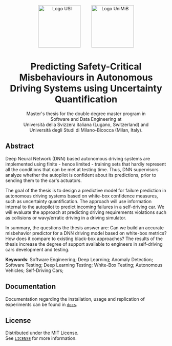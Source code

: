 <p align=center>
	<img src="https://upload.wikimedia.org/wikipedia/commons/c/cd/USI_Logo.svg" alt="Logo USI" width="132" style="margin: 0px 15px 0px 0px;"/>
    <img src="https://shd.unimib.it/wp-content/uploads/sites/3/2018/02/unimib_logo-istituzionale_vettoriale-copy.png" alt="Logo UniMiB" width="132" style="margin: 0px 0px 0px 15px;"/>
</p>
<h1 align=center>Predicting Safety-Critical Misbehaviours in Autonomous Driving Systems using Uncertainty Quantification</h1>
<p align=center>
	Master's thesis for the double degree master program in <br>
    Software and Data Engineering at<br> 
    Università della Svizzera italiana (Lugano, Switzerland) and <br>
    Università degli Studi di Milano-Bicocca (Milan, Italy).
</p>


<!-- ABSTRACT -->

## Abstract

Deep Neural Network (DNN) based autonomous driving systems are implemented using finite - hence limited - training sets that hardly represent all the conditions that can be met at testing time. Thus, DNN supervisors analyze whether the autopilot is confident about its predictions, prior to sending them to the car's actuators.

The goal of the thesis is to design a predictive model for failure prediction in autonomous driving systems based on white-box confidence measures, such as uncertainty quantification. The approach will use information internal to the autopilot to predict incoming failures in a self-driving car. We will evaluate the approach at predicting driving requirements violations such as collisions or wavy/erratic driving in a driving simulator.

In summary, the questions the thesis answer are: Can we build an accurate misbehavior predictor for a DNN driving model based on white-box metrics? How does it compare to existing black-box approaches? The results of the thesis increase the degree of support available to engineers in self-driving cars development and testing. 

**Keywords**: Software Engineering; Deep Learning; Anomaly Detection; Software Testing; Deep Learning Testing; White-Box Testing; Autonomous Vehicles; Self-Driving Cars; 

<!-- DOCUMENTATION -->

## Documentation

Documentation regarding the installation, usage and replication of experiments can be found in [`docs`](/.github/docs).

<!-- LICENSE -->

## License

Distributed under the MIT License. <br>
See [`LICENSE`](LICENSE) for more information.
